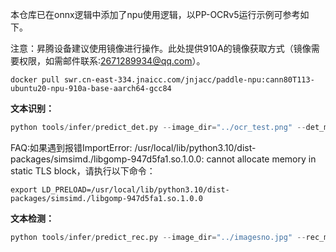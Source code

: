 本仓库已在onnx逻辑中添加了npu使用逻辑，以PP-OCRv5运行示例可参考如下。

注意：昇腾设备建议使用镜像进行操作。此处提供910A的镜像获取方式（镜像需要权限，如需邮件联系:2671289934@qq.com）。
```
docker pull swr.cn-east-334.jnaicc.com/jnjacc/paddle-npu:cann80T113-ubuntu20-npu-910a-base-aarch64-gcc84
```

**文本识别：**
```python
python tools/infer/predict_det.py --image_dir="../ocr_test.png" --det_model_dir="../paddleocrv5/PP-OCRv5_server_det/inference.onnx" --use_npu=True --use_onnx=True
```
FAQ:如果遇到报错ImportError: /usr/local/lib/python3.10/dist-packages/simsimd./libgomp-947d5fa1.so.1.0.0: cannot allocate memory in static TLS block，请执行以下命令：
```
export LD_PRELOAD=/usr/local/lib/python3.10/dist-packages/simsimd./libgomp-947d5fa1.so.1.0.0
```

**文本检测：**
```python
python tools/infer/predict_rec.py --image_dir="../imagesno.jpg" --rec_model_dir="../paddleocrv5/PP-OCRv5_server_rec/inference.onnx" --use_npu=True --use_onnx=True --rec_char_dict_path="./ppocr/utils/dict/ppocrv5_dict.txt"
```
